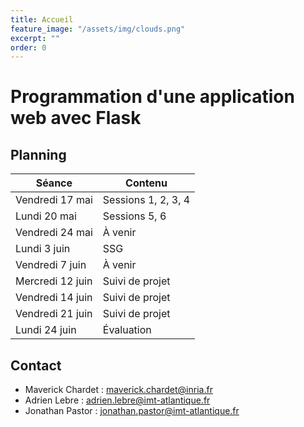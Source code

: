 ```yaml
---
title: Accueil
feature_image: "/assets/img/clouds.png"
excerpt: ""
order: 0
---
```


# Programmation d'une application web avec Flask

## Planning

| Séance           | Contenu             |
|------------------|---------------------|
| Vendredi 17 mai  | Sessions 1, 2, 3, 4 |
| Lundi 20 mai     | Sessions 5, 6       |
| Vendredi 24 mai  | À venir             |
| Lundi 3 juin     | SSG                 |
| Vendredi 7 juin  | À venir             |
| Mercredi 12 juin | Suivi de projet     |
| Vendredi 14 juin | Suivi de projet     |
| Vendredi 21 juin | Suivi de projet     |
| Lundi 24 juin    | Évaluation          |

## Contact

- Maverick Chardet : maverick.chardet@inria.fr
- Adrien Lebre : adrien.lebre@imt-atlantique.fr
- Jonathan Pastor : jonathan.pastor@imt-atlantique.fr
